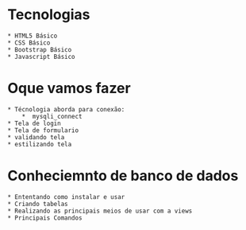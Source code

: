 # Tecnologias
    * HTML5 Básico
    * CSS Básico
    * Bootstrap Básico
    * Javascript Básico
# Oque vamos fazer
    * Técnologia aborda para conexão:
        *  mysqli_connect
    * Tela de login
    * Tela de formulario
    * validando tela
    * estilizando tela
# Conheciemnto de banco de dados
    * Ententando como instalar e usar
    * Criando tabelas
    * Realizando as principais meios de usar com a views
    * Principais Comandos